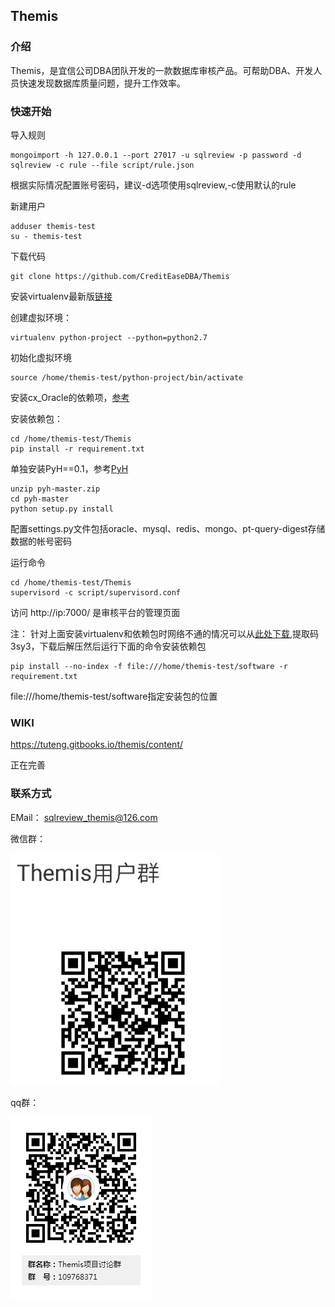 ## Themis 

### 介绍

Themis，是宜信公司DBA团队开发的一款数据库审核产品。可帮助DBA、开发人员快速发现数据库质量问题，提升工作效率。


### 快速开始  

导入规则

    mongoimport -h 127.0.0.1 --port 27017 -u sqlreview -p password -d sqlreview -c rule --file script/rule.json
根据实际情况配置账号密码，建议-d选项使用sqlreview,-c使用默认的rule

新建用户

    adduser themis-test
    su - themis-test

下载代码

    git clone https://github.com/CreditEaseDBA/Themis

安装virtualenv最新版[链接](https://pypi.python.org/simple/virtualenv/)

创建虚拟环境：

    virtualenv python-project --python=python2.7

初始化虚拟环境

    source /home/themis-test/python-project/bin/activate

安装cx_Oracle的依赖项，[参考](http://www.jianshu.com/p/pKz5K7)

安装依赖包：
    
    cd /home/themis-test/Themis
    pip install -r requirement.txt

单独安装PyH==0.1，参考[PyH](https://github.com/hanxiaomax/pyh)

    unzip pyh-master.zip
    cd pyh-master
    python setup.py install


配置settings.py文件包括oracle、mysql、redis、mongo、pt-query-digest存储数据的帐号密码


运行命令

    cd /home/themis-test/Themis
    supervisord -c script/supervisord.conf

访问 http://ip:7000/ 是审核平台的管理页面

注：
针对上面安装virtualenv和依赖包时网络不通的情况可以从[此处下载](https://pan.baidu.com/s/1o7AIWlG),提取码 3sy3，下载后解压然后运行下面的命令安装依赖包

    pip install --no-index -f file:///home/themis-test/software -r requirement.txt

file:///home/themis-test/software指定安装包的位置

### WIKI

https://tuteng.gitbooks.io/themis/content/ 

正在完善

### 联系方式

EMail：
    sqlreview_themis@126.com

微信群：

![微信](data/img/weixin.png)

qq群：

![qq](data/img/qq.png)
